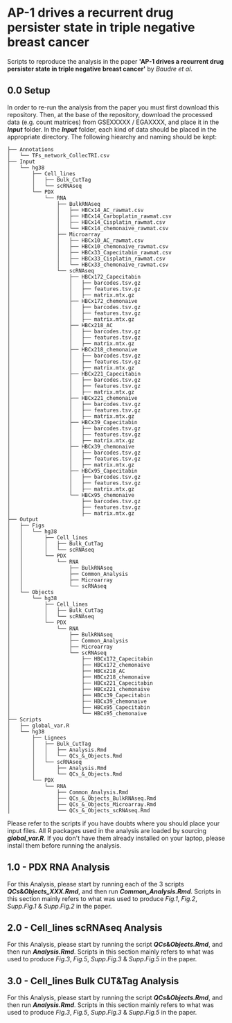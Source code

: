 # AP-1 drives a recurrent drug persister state in triple negative breast cancer 

Scripts to reproduce the analysis in the paper **'AP-1 drives a recurrent drug persister state in triple negative breast cancer'** by _Baudre et al_.

## 0.0 Setup

In order to re-run the analysis from the paper you must first download this repository. Then, at the base of the repository, download the processed data (e.g. count matrices) from GSEXXXXX / EGAXXXX, and place it in the **_Input_** folder. In the **_Input_** folder, each kind of data should be placed in the appropriate directory. The following hiearchy and naming should be kept:

```
├── Annotations
│   └── TFs_network_CollecTRI.csv
├── Input
│   └── hg38
│       ├── Cell_lines
│       │   ├── Bulk_CutTag
│       │   └── scRNAseq
│       └── PDX
│           └── RNA
│               ├── BulkRNAseq
│               │   ├── HBCx14_AC_rawmat.csv
│               │   ├── HBCx14_Carboplatin_rawmat.csv
│               │   ├── HBCx14_Cisplatin_rawmat.csv
│               │   └── HBCx14_chemonaive_rawmat.csv
│               ├── Microarray
│               │   ├── HBCx10_AC_rawmat.csv
│               │   ├── HBCx10_chemonaive_rawmat.csv
│               │   ├── HBCx33_Capecitabin_rawmat.csv
│               │   ├── HBCx33_Cisplatin_rawmat.csv
│               │   └── HBCx33_chemonaive_rawmat.csv
│               └── scRNAseq
│                   ├── HBCx172_Capecitabin
│                   │   ├── barcodes.tsv.gz
│                   │   ├── features.tsv.gz
│                   │   ├── matrix.mtx.gz
│                   ├── HBCx172_chemonaive
│                   │   ├── barcodes.tsv.gz
│                   │   ├── features.tsv.gz
│                   │   ├── matrix.mtx.gz
│                   ├── HBCx218_AC
│                   │   ├── barcodes.tsv.gz
│                   │   ├── features.tsv.gz
│                   │   ├── matrix.mtx.gz
│                   ├── HBCx218_chemonaive
│                   │   ├── barcodes.tsv.gz
│                   │   ├── features.tsv.gz
│                   │   ├── matrix.mtx.gz
│                   ├── HBCx221_Capecitabin
│                   │   ├── barcodes.tsv.gz
│                   │   ├── features.tsv.gz
│                   │   ├── matrix.mtx.gz
│                   ├── HBCx221_chemonaive
│                   │   ├── barcodes.tsv.gz
│                   │   ├── features.tsv.gz
│                   │   ├── matrix.mtx.gz
│                   ├── HBCx39_Capecitabin
│                   │   ├── barcodes.tsv.gz
│                   │   ├── features.tsv.gz
│                   │   ├── matrix.mtx.gz
│                   ├── HBCx39_chemonaive
│                   │   ├── barcodes.tsv.gz
│                   │   ├── features.tsv.gz
│                   │   ├── matrix.mtx.gz
│                   ├── HBCx95_Capecitabin
│                   │   ├── barcodes.tsv.gz
│                   │   ├── features.tsv.gz
│                   │   ├── matrix.mtx.gz
│                   └── HBCx95_chemonaive
│                       ├── barcodes.tsv.gz
│                       ├── features.tsv.gz
│                       ├── matrix.mtx.gz
├── Output
│   ├── Figs
│   │   └── hg38
│   │       ├── Cell_lines
│   │       │   ├── Bulk_CutTag
│   │       │   └── scRNAseq
│   │       └── PDX
│   │           └── RNA
│   │               ├── BulkRNAseq
│   │               ├── Common_Analysis
│   │               ├── Microarray
│   │               └── scRNAseq
│   └── Objects
│       └── hg38
│           ├── Cell_lines
│           │   ├── Bulk_CutTag
│           │   └── scRNAseq
│           └── PDX
│               └── RNA
│                   ├── BulkRNAseq
│                   ├── Common_Analysis
│                   ├── Microarray
│                   └── scRNAseq
│                       ├── HBCx172_Capecitabin
│                       ├── HBCx172_chemonaive
│                       ├── HBCx218_AC
│                       ├── HBCx218_chemonaive
│                       ├── HBCx221_Capecitabin
│                       ├── HBCx221_chemonaive
│                       ├── HBCx39_Capecitabin
│                       ├── HBCx39_chemonaive
│                       ├── HBCx95_Capecitabin
│                       └── HBCx95_chemonaive
├── Scripts
│   ├── global_var.R
│   └── hg38
│       ├── Lignees
│       │   ├── Bulk_CutTag
│       │   │   ├── Analysis.Rmd
│       │   │   └── QCs_&_Objects.Rmd
│       │   └── scRNAseq
│       │       ├── Analysis.Rmd
│       │       └── QCs_&_Objects.Rmd
│       └── PDX
│           └── RNA
│               ├── Common_Analysis.Rmd
│               ├── QCs_&_Objects_BulkRNAseq.Rmd
│               ├── QCs_&_Objects_Microarray.Rmd
│               └── QCs_&_Objects_scRNAseq.Rmd

```
    
Please refer to the scripts if you have doubts where you should place your input files.
All R packages used in the analysis are loaded by sourcing **_global_var.R_**. If you don't have them already installed on your laptop, please install them before running the analysis.

## 1.0 - PDX RNA Analysis

For this Analysis, please start by running each of the 3 scripts **_QCs_&_Objects_XXX.Rmd_**, and then run **_Common_Analysis.Rmd_**. Scripts in this section mainly refers to what was used to produce _Fig.1_, _Fig.2_, _Supp.Fig.1_ & _Supp.Fig.2_ in the paper. 

## 2.0 - Cell_lines scRNAseq Analysis 
For this Analysis, please start by running the script **_QCs_&_Objects.Rmd_**, and then run **_Analysis.Rmd_**. Scripts in this section mainly refers to what was used to produce _Fig.3_, _Fig.5_, _Supp.Fig.3_ & _Supp.Fig.5_ in the paper. 

## 3.0 - Cell_lines Bulk CUT&Tag Analysis 
For this Analysis, please start by running the script **_QCs_&_Objects.Rmd_**, and then run **_Analysis.Rmd_**. Scripts in this section mainly refers to what was used to produce _Fig.3_, _Fig.5_, _Supp.Fig.3_ & _Supp.Fig.5_ in the paper.

